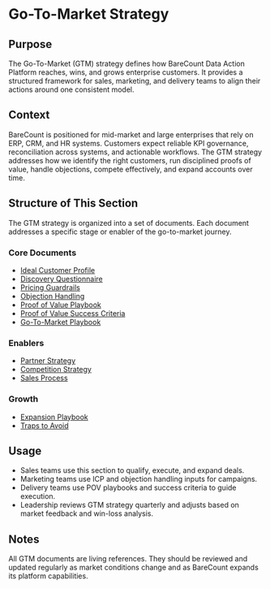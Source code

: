 # Go-To-Market Strategy

## Purpose
The Go-To-Market (GTM) strategy defines how BareCount Data Action Platform reaches, wins, and grows enterprise customers. It provides a structured framework for sales, marketing, and delivery teams to align their actions around one consistent model.

## Context
BareCount is positioned for mid-market and large enterprises that rely on ERP, CRM, and HR systems. Customers expect reliable KPI governance, reconciliation across systems, and actionable workflows. The GTM strategy addresses how we identify the right customers, run disciplined proofs of value, handle objections, compete effectively, and expand accounts over time.

## Structure of This Section
The GTM strategy is organized into a set of documents. Each document addresses a specific stage or enabler of the go-to-market journey.

### Core Documents
- [Ideal Customer Profile](01-ICP.md)  
- [Discovery Questionnaire](02-Discovery-Questionnaire.md)  
- [Pricing Guardrails](03-Pricing-Guardrails.md)  
- [Objection Handling](04-Objection-Handling.md)  
- [Proof of Value Playbook](05-POV-Playbook.md)  
- [Proof of Value Success Criteria](06-POV-Success-Criteria.md)  
- [Go-To-Market Playbook](07-GTM-Playbook.md)  

### Enablers
- [Partner Strategy](08-Partner-Strategy.md)  
- [Competition Strategy](09-Competition-Strategy.md)  
- [Sales Process](10-Sales-Process.md)  

### Growth
- [Expansion Playbook](11-Expansion-Playbook.md)  
- [Traps to Avoid](12-Traps-to-Avoid.md)  

## Usage
- Sales teams use this section to qualify, execute, and expand deals.  
- Marketing teams use ICP and objection handling inputs for campaigns.  
- Delivery teams use POV playbooks and success criteria to guide execution.  
- Leadership reviews GTM strategy quarterly and adjusts based on market feedback and win-loss analysis.

## Notes
All GTM documents are living references. They should be reviewed and updated regularly as market conditions change and as BareCount expands its platform capabilities.
